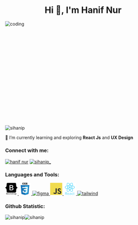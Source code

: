 <h1 align="center">Hi 👋, I'm Hanif Nur</h1>
<img align="right" alt="coding" width="555" height="335" src="https://media.giphy.com/media/2IudUHdI075HL02Pkk/giphy.gif"

<p align="left"> <img src="https://komarev.com/ghpvc/?username=sihanip&label=Profile%20views&color=0e75b6&style=flat" alt="sihanip" /> </p>

🌱 I’m currently learning and exploring **React Js** and **UX Design**

<h3 align="left">Connect with me:</h3>
<p align="left">
<a href="https://linkedin.com/in/hanif nur" target="blank"><img align="center" src="https://raw.githubusercontent.com/rahuldkjain/github-profile-readme-generator/master/src/images/icons/Social/linked-in-alt.svg" alt="hanif nur" height="30" width="40" /></a>
<a href="https://instagram.com/sihanip_" target="blank"><img align="center" src="https://raw.githubusercontent.com/rahuldkjain/github-profile-readme-generator/master/src/images/icons/Social/instagram.svg" alt="sihanip_" height="30" width="40" /></a>
</p>

<h3 align="left">Languages and Tools:</h3>
<p align="left"> 
  <a href="https://getbootstrap.com" target="_blank" rel="noreferrer"> <img src="https://raw.githubusercontent.com/devicons/devicon/master/icons/bootstrap/bootstrap-plain-wordmark.svg" alt="bootstrap" width="40" height="40"/> 
  </a> 
  <a href="https://www.w3schools.com/css/" target="_blank" rel="noreferrer"> 
    <img src="https://raw.githubusercontent.com/devicons/devicon/master/icons/css3/css3-original-wordmark.svg" alt="css3" width="40" height="40"/> 
  </a> 
  <a href="https://www.figma.com/" target="_blank" rel="noreferrer"> 
    <img src="https://www.vectorlogo.zone/logos/figma/figma-icon.svg" alt="figma" width="40" height="40"/> 
  </a> 
  <a href="https://developer.mozilla.org/en-US/docs/Web/JavaScript" target="_blank" rel="noreferrer"> 
    <img src="https://raw.githubusercontent.com/devicons/devicon/master/icons/javascript/javascript-original.svg" alt="javascript" width="40" height="40"/> 
  </a> 
  <a href="https://reactjs.org/" target="_blank" rel="noreferrer"> 
    <img src="https://raw.githubusercontent.com/devicons/devicon/master/icons/react/react-original-wordmark.svg" alt="react" width="40" height="40"/> 
  </a> 
  <a href="https://tailwindcss.com/" target="_blank" rel="noreferrer"> 
    <img src="https://www.vectorlogo.zone/logos/tailwindcss/tailwindcss-icon.svg" alt="tailwind" width="40" height="40"/> 
  </a> </p>

<h3 align="left">Github Statistic:</h3>
<p><img align="left" src="https://github-readme-stats.vercel.app/api/top-langs?username=sihanip&show_icons=true&locale=en&layout=compact" alt="sihanip" /></p>
<p>&nbsp;<img align="left" src="https://github-readme-stats.vercel.app/api?username=sihanip&show_icons=true&locale=en" alt="sihanip" /></p>

